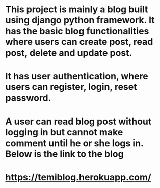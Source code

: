 # This project is mainly a blog built using django python framework. It has the basic blog functionalities where users can create post, read post, delete and update post. 
# It has user authentication, where users can register, login, reset password.
# A user can read blog post without logging in but cannot make comment until he or she logs in. Below is the link to the blog
# https://temiblog.herokuapp.com/
